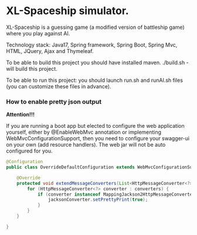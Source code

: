 XL-Spaceship simulator.
==================================
XL-Spaceship is a guessing game (a modified version of battleship game) where you play against AI.

Technology stack: Java17, Spring framework, Spring Boot, Spring Mvc, HTML, JQuery, Ajax and Thymeleaf.

To be able to build this project you should have installed maven.
./build.sh - will build this project.

To be able to run this project: you should launch run.sh and runAI.sh files (you can customize these files in advance).


### How to enable pretty json output

<b>Attention!!!</b>

If you are running a boot app but elected to configure the web application yourself, either by @EnableWebMvc annotation 
or implementing WebMvcConfigurationSupport, then you need to configure your swagger-ui on your own (add resource handlers). 
The web jar will not be auto configured for you.

```java
@Configuration
public class OverrideDefaultConfiguration extends WebMvcConfigurationSupport {

    @Override
    protected void extendMessageConverters(List<HttpMessageConverter<?>> converters) {
        for (HttpMessageConverter<?> converter : converters) {
            if (converter instanceof MappingJackson2HttpMessageConverter jacksonConverter) {
                jacksonConverter.setPrettyPrint(true);
            }
        }
    }

}
```
